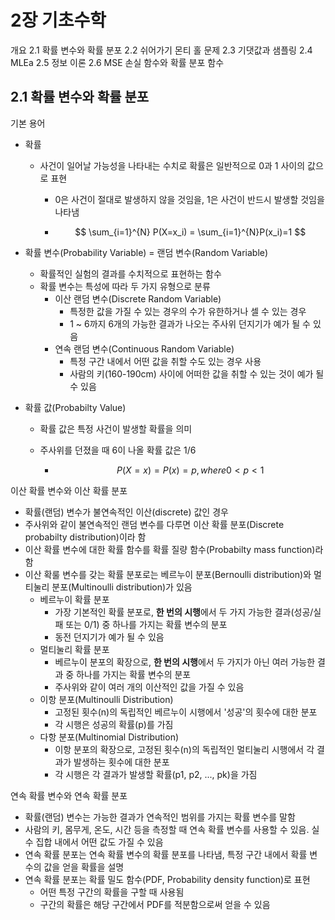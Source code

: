 # 2장 기초수학

개요
2.1 확률 변수와 확률 분포
2.2 쉬어가기 몬티 홀 문제
2.3 기댓값과 샘플링
2.4 MLEa
2.5 정보 이론
2.6 MSE 손실 함수와 확률 분포 함수

## 2.1 확률 변수와 확률 분포

기본 용어

- 확률
  - 사건이 일어날 가능성을 나타내는 수치로 확률은 일반적으로 0과 1 사이의 값으로 표현
    - 0은 사건이 절대로 발생하지 않을 것임을, 1은 사건이 반드시 발생할 것임을 나타냄
    
    - $$
      \sum_{i=1}^{N} P(X=x_i) = \sum_{i=1}^{N}P(x_i)=1
      $$
    
      
- 확률 변수(Probability Variable) = 랜덤 변수(Random Variable)
  - 확률적인 실험의 결과를 수치적으로 표현하는 함수
  - 확률 변수는 특성에 따라 두 가지 유형으로 분류
    - 이산 랜덤 변수(Discrete Random Variable)
      - 특정한 값을 가질 수 있는 경우의 수가 유한하거나 셀 수 있는 경우
      - 1 ~ 6까지 6개의 가능한 결과가 나오는 주사위 던지기가 예가 될 수 있음
    - 연속 랜덤 변수(Continuous Random Variable)
      - 특정 구간 내에서 어떤 값을 취할 수도 있는 경우 사용
      - 사람의 키(160-190cm) 사이에 어떠한 값을 취할 수 있는 것이 예가 될 수 있음

- 확률 값(Probabilty Value) 

  - 확률 값은 특정 사건이 발생할 확률을 의미

  - 주사위를 던졌을 때 6이 나올 확률 값은 1/6

    - $$
    P(X=x)=P(x)=p, where0<p<1
    $$



이산 확률 변수와 이산 확률 분포

* 확률(랜덤) 변수가 불연속적인 이산(discrete) 값인 경우
* 주사위와 같이 불연속적인 랜덤 변수를 다루면 이산 확률 분포(Discrete probabilty distribution)이라 함
* 이산 확률 변수에 대한 확률 함수를 확률 질량 함수(Probabilty mass function)라 함
* 이산 확룰 변수를 갖는 확률 분포로는 베르누이 분포(Bernoulli distribution)와 멀티눌리 분포(Multinoulli distribution)가 있음
  * 베르누이 확률 분포  
    * 가장 기본적인 확률 분포로, **한 번의 시행**에서 두 가지 가능한 결과(성공/실패 또는 0/1) 중 하나를 가지는 확률 변수의 분포
    * 동전 던지기가 예가 될 수 있음
  * 멀티눌리 확률 분포
    * 베르누이 분포의 확장으로, **한 번의 시행**에서 두 가지가 아닌 여러 가능한 결과 중 하나를 가지는 확률 변수의 분포
    * 주사위와 같이 여러 개의 이산적인 값을 가질 수 있음
  * 이항 분포(Multinoulli Distribution)
    * 고정된 횟수(n)의 독립적인 베르누이 시행에서 '성공'의 횟수에 대한 분포
    * 각 시행은 성공의 확률(p)를 가짐
  * 다항 분포(Multinomial Distribution)
    * 이항 분포의 확장으로, 고정된 횟수(n)의 독립적인 멀티눌리 시행에서 각 결과가 발생하는 횟수에 대한 분포
    * 각 시행은 각 결과가 발생할 확률(p1, p2, ...,  pk)을 가짐



연속 확률 변수와 연속 확률 분포

* 확률(랜덤) 변수는 가능한 결과가 연속적인 범위를 가지는 확률 변수를 말함
* 사람의 키, 몸무게, 온도, 시간 등을 측정할 때 연속 확률 변수를 사용할 수 있음. 실수 집합 내에서 어떤 값도 가질 수 있음
* 연속 확률 분포는 연속 확률 변수의 확률 분포를 나타냄, 특정 구간 내에서 확률 변수의 값을 얻을 확률을 설명
* 연속 확률 분포는 확률 밀도 함수(PDF, Probability density function)로 표현
  * 어떤 특정 구간의 확률을 구할 때 사용됨
  * 구간의 확률은 해당 구간에서 PDF를 적분함으로써 얻을 수 있음
